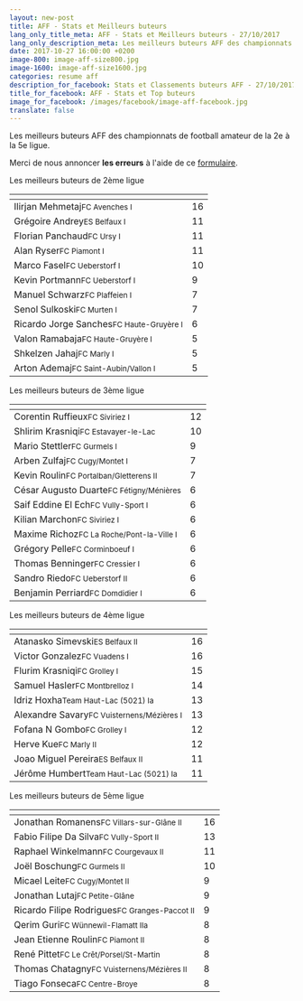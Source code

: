 ```yaml
---
layout: new-post
title: AFF - Stats et Meilleurs buteurs
lang_only_title_meta: AFF - Stats et Meilleurs buteurs - 27/10/2017
lang_only_description_meta: Les meilleurs buteurs AFF des championnats de football amateur de la 2e à la 5e ligue - 27/10/2017
date: 2017-10-27 16:00:00 +0200
image-800: image-aff-size800.jpg
image-1600: image-aff-size1600.jpg
categories: resume aff
description_for_facebook: Stats et Classements buteurs AFF - 27/10/2017
title_for_facebook: AFF - Stats et Top buteurs
image_for_facebook: /images/facebook/image-aff-facebook.jpg
translate: false
---
```

Les meilleurs buteurs AFF des championnats de football amateur de la 2e à la 5e ligue.

Merci de nous annoncer <b>les erreurs</b> à l'aide de ce <a href="/formulaire-report-erreur" title="Signaler une erreur ou un problème">formulaire</a>.

Les meilleurs buteurs de 2ème ligue

<table class="table"><thead><tr><th><i class="fa fa-male"></i></th><th><i class="fa fa-futbol-o"></i></th></tr></thead><tbody><tr><td>Ilirjan Mehmetaj<span class='d-block team-name'><small>FC Avenches I</small></span></td><td>16</td></tr><tr><td>Grégoire Andrey<span class='d-block team-name'><small>ES Belfaux I</small></span></td><td>11</td></tr><tr><td>Florian Panchaud<span class='d-block team-name'><small>FC Ursy I</small></span></td><td>11</td></tr><tr><td>Alan Ryser<span class='d-block team-name'><small>FC Piamont I</small></span></td><td>11</td></tr><tr><td>Marco Fasel<span class='d-block team-name'><small>FC Ueberstorf I</small></span></td><td>10</td></tr><tr><td>Kevin Portmann<span class='d-block team-name'><small>FC Ueberstorf I</small></span></td><td>9</td></tr><tr><td>Manuel Schwarz<span class='d-block team-name'><small>FC Plaffeien I</small></span></td><td>7</td></tr><tr><td>Senol Sulkoski<span class='d-block team-name'><small>FC Murten I</small></span></td><td>7</td></tr><tr><td>Ricardo Jorge Sanches<span class='d-block team-name'><small>FC Haute-Gruyère I</small></span></td><td>6</td></tr><tr><td>Valon Ramabaja<span class='d-block team-name'><small>FC Haute-Gruyère I</small></span></td><td>5</td></tr><tr><td>Shkelzen Jahaj<span class='d-block team-name'><small>FC Marly I</small></span></td><td>5</td></tr><tr><td>Arton Ademaj<span class='d-block team-name'><small>FC Saint-Aubin/Vallon I</small></span></td><td>5</td></tr></tbody></table>

Les meilleurs buteurs de 3ème ligue

<table class="table"><thead><tr><th><i class="fa fa-male"></i></th><th><i class="fa fa-futbol-o"></i></th></tr></thead><tbody><tr><td>Corentin Ruffieux<span class='d-block team-name'><small>FC Siviriez I</small></span></td><td>12</td></tr><tr><td>Shlirim Krasniqi<span class='d-block team-name'><small>FC Estavayer-le-Lac</small></span></td><td>10</td></tr><tr><td>Mario Stettler<span class='d-block team-name'><small>FC Gurmels I</small></span></td><td>9</td></tr><tr><td>Arben Zulfaj<span class='d-block team-name'><small>FC Cugy/Montet I</small></span></td><td>7</td></tr><tr><td>Kevin Roulin<span class='d-block team-name'><small>FC Portalban/Gletterens II</small></span></td><td>7</td></tr><tr><td>César Augusto Duarte<span class='d-block team-name'><small>FC Fétigny/Ménières</small></span></td><td>6</td></tr><tr><td>Saif Eddine El Ech<span class='d-block team-name'><small>FC Vully-Sport I</small></span></td><td>6</td></tr><tr><td>Kilian Marchon<span class='d-block team-name'><small>FC Siviriez I</small></span></td><td>6</td></tr><tr><td>Maxime Richoz<span class='d-block team-name'><small>FC La Roche/Pont-la-Ville I</small></span></td><td>6</td></tr><tr><td>Grégory Pelle<span class='d-block team-name'><small>FC Corminboeuf I</small></span></td><td>6</td></tr><tr><td>Thomas Benninger<span class='d-block team-name'><small>FC Cressier I</small></span></td><td>6</td></tr><tr><td>Sandro Riedo<span class='d-block team-name'><small>FC Ueberstorf II</small></span></td><td>6</td></tr><tr><td>Benjamin Perriard<span class='d-block team-name'><small>FC Domdidier I</small></span></td><td>6</td></tr></tbody></table>

Les meilleurs buteurs de 4ème ligue

<table class="table"><thead><tr><th><i class="fa fa-male"></i></th><th><i class="fa fa-futbol-o"></i></th></tr></thead><tbody><tr><td>Atanasko Simevski<span class='d-block team-name'><small>ES Belfaux II</small></span></td><td>16</td></tr><tr><td>Victor Gonzalez<span class='d-block team-name'><small>FC Vuadens I</small></span></td><td>16</td></tr><tr><td>Flurim Krasniqi<span class='d-block team-name'><small>FC Grolley I</small></span></td><td>15</td></tr><tr><td>Samuel Hasler<span class='d-block team-name'><small>FC Montbrelloz I</small></span></td><td>14</td></tr><tr><td>Idriz Hoxha<span class='d-block team-name'><small>Team Haut-Lac (5021) Ia</small></span></td><td>13</td></tr><tr><td>Alexandre Savary<span class='d-block team-name'><small>FC Vuisternens/Mézières I</small></span></td><td>13</td></tr><tr><td>Fofana N Gombo<span class='d-block team-name'><small>FC Grolley I</small></span></td><td>12</td></tr><tr><td>Herve Kue<span class='d-block team-name'><small>FC Marly II</small></span></td><td>12</td></tr><tr><td>Joao Miguel Pereira<span class='d-block team-name'><small>ES Belfaux II</small></span></td><td>11</td></tr><tr><td>Jérôme Humbert<span class='d-block team-name'><small>Team Haut-Lac (5021) Ia</small></span></td><td>11</td></tr></tbody></table>

Les meilleurs buteurs de 5ème ligue

<table class="table"><thead><tr><th><i class="fa fa-male"></i></th><th><i class="fa fa-futbol-o"></i></th></tr></thead><tbody><tr><td>Jonathan Romanens<span class='d-block team-name'><small>FC Villars-sur-Glâne II</small></span></td><td>16</td></tr><tr><td>Fabio Filipe Da Silva<span class='d-block team-name'><small>FC Vully-Sport II</small></span></td><td>13</td></tr><tr><td>Raphael Winkelmann<span class='d-block team-name'><small>FC Courgevaux II</small></span></td><td>11</td></tr><tr><td>Joël Boschung<span class='d-block team-name'><small>FC Gurmels II</small></span></td><td>10</td></tr><tr><td>Micael Leite<span class='d-block team-name'><small>FC Cugy/Montet II</small></span></td><td>9</td></tr><tr><td>Jonathan Lutaj<span class='d-block team-name'><small>FC Petite-Glâne</small></span></td><td>9</td></tr><tr><td>Ricardo Filipe Rodrigues<span class='d-block team-name'><small>FC Granges-Paccot II</small></span></td><td>9</td></tr><tr><td>Qerim Guri<span class='d-block team-name'><small>FC Wünnewil-Flamatt IIa</small></span></td><td>8</td></tr><tr><td>Jean Etienne Roulin<span class='d-block team-name'><small>FC Piamont II</small></span></td><td>8</td></tr><tr><td>René Pittet<span class='d-block team-name'><small>FC Le Crêt/Porsel/St-Martin</small></span></td><td>8</td></tr><tr><td>Thomas Chatagny<span class='d-block team-name'><small>FC Vuisternens/Mézières II</small></span></td><td>8</td></tr><tr><td>Tiago Fonseca<span class='d-block team-name'><small>FC Centre-Broye</small></span></td><td>8</td></tr></tbody></table>

